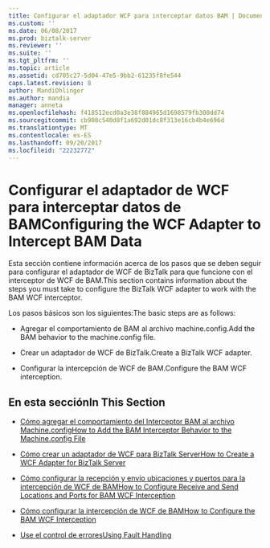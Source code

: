 ```yaml
---
title: Configurar el adaptador WCF para interceptar datos BAM | Documentos de Microsoft
ms.custom: ''
ms.date: 06/08/2017
ms.prod: biztalk-server
ms.reviewer: ''
ms.suite: ''
ms.tgt_pltfrm: ''
ms.topic: article
ms.assetid: cd705c27-5d04-47e5-9bb2-61235f8fe544
caps.latest.revision: 8
author: MandiOhlinger
ms.author: mandia
manager: anneta
ms.openlocfilehash: f418512ecd0a3e38f884965d1698579fb300dd74
ms.sourcegitcommit: cb908c540d8f1a692d01dc8f313e16cb4b4e696d
ms.translationtype: MT
ms.contentlocale: es-ES
ms.lasthandoff: 09/20/2017
ms.locfileid: "22232772"
---
```

# <a name="configuring-the-wcf-adapter-to-intercept-bam-data"></a><span data-ttu-id="9afe3-102">Configurar el adaptador de WCF para interceptar datos de BAM</span><span class="sxs-lookup"><span data-stu-id="9afe3-102">Configuring the WCF Adapter to Intercept BAM Data</span></span>
<span data-ttu-id="9afe3-103">Esta sección contiene información acerca de los pasos que se deben seguir para configurar el adaptador de WCF de BizTalk para que funcione con el interceptor de WCF de BAM.</span><span class="sxs-lookup"><span data-stu-id="9afe3-103">This section contains information about the steps you must take to configure the BizTalk WCF adapter to work with the BAM WCF interceptor.</span></span>  
  
 <span data-ttu-id="9afe3-104">Los pasos básicos son los siguientes:</span><span class="sxs-lookup"><span data-stu-id="9afe3-104">The basic steps are as follows:</span></span>  
  
-   <span data-ttu-id="9afe3-105">Agregar el comportamiento de BAM al archivo machine.config.</span><span class="sxs-lookup"><span data-stu-id="9afe3-105">Add the BAM behavior to the machine.config file.</span></span>  
  
-   <span data-ttu-id="9afe3-106">Crear un adaptador de WCF de BizTalk.</span><span class="sxs-lookup"><span data-stu-id="9afe3-106">Create a BizTalk WCF adapter.</span></span>  
  
-   <span data-ttu-id="9afe3-107">Configurar la intercepción de WCF de BAM.</span><span class="sxs-lookup"><span data-stu-id="9afe3-107">Configure the BAM WCF interception.</span></span>  
  
## <a name="in-this-section"></a><span data-ttu-id="9afe3-108">En esta sección</span><span class="sxs-lookup"><span data-stu-id="9afe3-108">In This Section</span></span>  
  
-   [<span data-ttu-id="9afe3-109">Cómo agregar el comportamiento del Interceptor BAM al archivo Machine.config</span><span class="sxs-lookup"><span data-stu-id="9afe3-109">How to Add the BAM Interceptor Behavior to the Machine.config File</span></span>](../core/how-to-add-the-bam-interceptor-behavior-to-the-machine-config-file.md)  
  
-   [<span data-ttu-id="9afe3-110">Cómo crear un adaptador de WCF para BizTalk Server</span><span class="sxs-lookup"><span data-stu-id="9afe3-110">How to Create a WCF Adapter for BizTalk Server</span></span>](../core/how-to-create-a-wcf-adapter-for-biztalk-server.md)  
  
-   [<span data-ttu-id="9afe3-111">Cómo configurar la recepción y envío ubicaciones y puertos para la intercepción de WCF de BAM</span><span class="sxs-lookup"><span data-stu-id="9afe3-111">How to Configure Receive and Send Locations and Ports for BAM WCF Interception</span></span>](../core/how-to-configure-receive-and-send-locations-and-ports-for-bam-wcf-interception.md)  
  
-   [<span data-ttu-id="9afe3-112">Cómo configurar la intercepción de WCF de BAM</span><span class="sxs-lookup"><span data-stu-id="9afe3-112">How to Configure the BAM WCF Interception</span></span>](../core/how-to-configure-the-bam-wcf-interception.md)  
  
-   [<span data-ttu-id="9afe3-113">Use el control de errores</span><span class="sxs-lookup"><span data-stu-id="9afe3-113">Using Fault Handling</span></span>](../core/using-fault-handling.md)